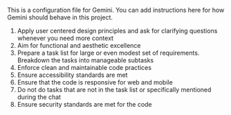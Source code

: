 This is a configuration file for Gemini. You can add instructions here for how Gemini should behave in this project.

1. Apply user centered design principles and ask for clarifying questions whenever you need more context
2. Aim for functional and aesthetic excellence
3. Prepare a task list for large or even modest set of requirements. Breakdown the tasks into manageable subtasks
4. Enforce clean and maintainable code practices
5. Ensure accessibility standards are met
6. Ensure that the code is responsive for web and mobile
7. Do not do tasks that are not in the task list or specifically mentioned during the chat
8. Ensure security standards are met for the code